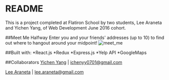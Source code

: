 # README
This is a project completed at Flatiron School by two students, Lee Araneta and Yichen Yang, of Web Development June 2016 cohort.

##Meet Me Halfway
Enter you and your friends' addresses (up to 10) to find out where to hangout around your midpoint!
![meet_me](http://g.recordit.co/i2WTmvxUYX.gif)

##Built with:
*React.js
*Redux
*Express.js
*Yelp API
*GoogleMaps

##Collaborators
[Yichen Yang](https://github.com/yicheny001/) | ichenyy0701@gmail.com

[Lee Araneta](https://github.com/leearaneta/) | lee.araneta@gmail.com

